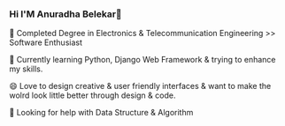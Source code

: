 ### Hi I'M Anuradha Belekar👋

<!--
**AnuradhaBelekar/AnuradhaBelekar** is a ✨ _special_ ✨ repository because its `README.md` (this file) appears on your GitHub profile.

Here are some ideas to get you started:
-->

🔭 Completed Degree in Electronics & Telecommunication Engineering >> Software Enthusiast

🌱 Currently learning Python, Django Web Framework & trying to enhance my skills.

😄 Love to design creative & user friendly interfaces & want to make the wolrd look little better through design & code.

🤔 Looking for help with Data Structure & Algorithm
<!--
- 👯 I’m looking to collaborate on ...
- 💬 Ask me about ...
- 📫 How to reach me: ...
- 😄 Pronouns: ...
- ⚡ Fun fact: ...
-->
